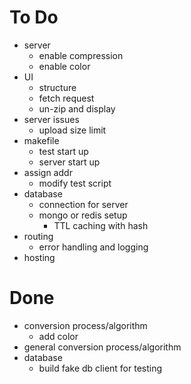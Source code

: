 # To Do
* server
    * enable compression
    * enable color
* UI
    * structure
    * fetch request
    * un-zip and display
* server issues
    * upload size limit
* makefile
    * test start up
    * server start up
* assign addr
    * modify test script
* database
    * connection for server
    * mongo or redis setup
        * TTL caching with hash
* routing
    * error handling and logging
* hosting

# Done
* conversion process/algorithm
    * add color
* general conversion process/algorithm
* database
    * build fake db client for testing
